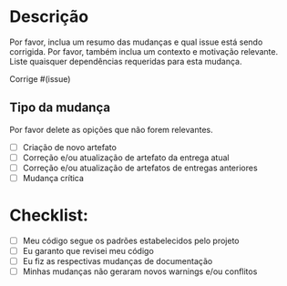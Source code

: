# Descrição

Por favor, inclua um resumo das mudanças e qual issue está sendo corrigida. Por favor, também inclua um contexto e motivação relevante. Liste quaisquer dependências requeridas para esta mudança.

Corrige #(issue)

## Tipo da mudança

Por favor delete as opições que não forem relevantes.

- [ ] Criação de novo artefato
- [ ] Correção e/ou atualização de artefato da entrega atual
- [ ] Correção e/ou atualização de artefatos de entregas anteriores
- [ ] Mudança crítica

# Checklist:

- [ ] Meu código segue os padrões estabelecidos pelo projeto
- [ ] Eu garanto que revisei meu código
- [ ] Eu fiz as respectivas mudanças de documentação
- [ ] Minhas mudanças não geraram novos warnings e/ou conflitos
